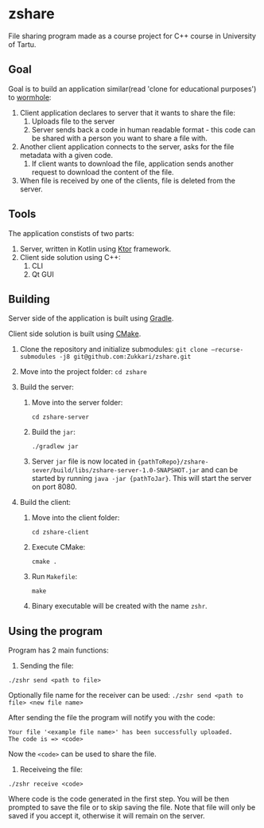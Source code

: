 # zshare
File sharing program made as a course project for C++ course in University of Tartu.

## Goal
Goal is to build an application similar(read 'clone for educational purposes') to [wormhole](https://github.com/warner/magic-wormhole):

1. Client application declares to server that it wants to share the file:
    1. Uploads file to the server
    1. Server sends back a code in human readable format - this code can be shared with a person you want to share a file with.
1. Another client application connects to the server, asks for the file metadata with a given code.
    1. If client wants to download the file, application sends another request to download the content of the file.
1. When file is received by one of the clients, file is deleted from the server.

## Tools
The application constists of two parts:
1. Server, written in Kotlin using [Ktor](https://github.com/ktorio/ktor) framework.
1. Client side solution using C++:
    1. CLI
    1. Qt GUI

## Building
Server side of the application is built using [Gradle](https://gradle.org/).

Client side solution is built using [CMake](https://cmake.org/).

1. Clone the repository and initialize submodules:
```git clone —recurse-submodules -j8 git@github.com:Zukkari/zshare.git```

1. Move into the project folder:
```cd zshare```

1. Build the server:

      1. Move into the server folder: 
      
            ```cd zshare-server```
        
       
      1. Build the ```jar```:
      
            ```./gradlew jar```
        
      1. Server ```jar``` file is now located in ```{pathToRepo}/zshare-sever/build/libs/zshare-server-1.0-SNAPSHOT.jar```
      and can be started by running ```java -jar {pathToJar}```. This will start the server on port 8080.

1. Build the client:

    1. Move into the client folder: 
    
        ```cd zshare-client```
        
    1. Execute CMake:
    
         ```cmake .```
        
    1. Run ```Makefile```:
    
        ```make```
        
    1. Binary executable will be created with the name ```zshr```.

## Using the program

Program has 2 main functions:

1. Sending the file:

```./zshr send <path to file>```

Optionally file name for the receiver can be used:
```./zshr send <path to file> <new file name>```

After sending the file the program will notify you with the code:
```
Your file '<example file name>' has been successfully uploaded.
The code is => <code>
```
Now the ```<code>``` can be used to share the file.


1. Receiveing the file:

```./zshr receive <code>```

Where code is the code generated in the first step.
You will be then prompted to save the file or to skip saving the file.
Note that file will only be saved if you accept it, otherwise it will remain on the server.
